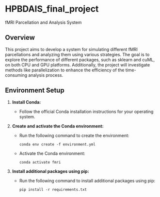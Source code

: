 # HPBDAIS_final_project
fMRI Parcellation and Analysis System

## Overview
This project aims to develop a system for simulating different fMRI parcellations and analyzing them using various strategies. The goal is to explore the performance of different packages, such as sklearn and cuML, on both CPU and GPU platforms. Additionally, the project will investigate methods like parallelization to enhance the efficiency of the time-consuming analysis process.

## Environment Setup

1. **Install Conda:**

   - Follow the official Conda installation instructions for your operating system.

2. **Create and activate the Conda environment:**
  
   - Run the following command to create the environment:
     ```
     conda env create -f environment.yml
     ```

   - Activate the Conda environment:
     ```
     conda activate fmri
     ```
3. **Install additional packages using pip:**

   - Run the following command to install additional packages using pip:
     ```
     pip install -r requirements.txt
     ```


